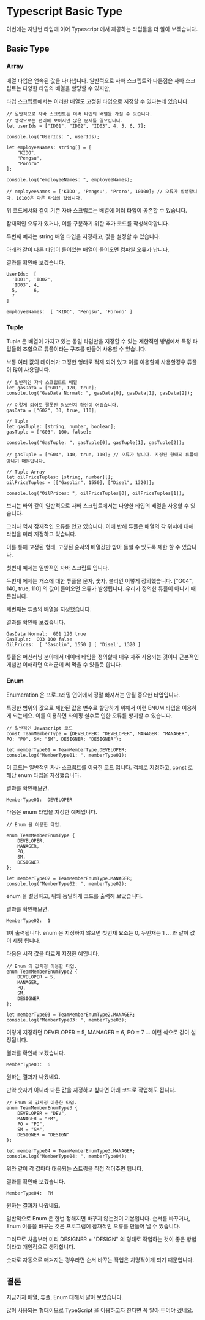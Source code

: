 # Typescript Basic Type

이번에는 지난번 타입에 이어 Typescript 에서 제공하는 타입들을 더 알아 보겠습니다. 

## Basic Type

###  Array

배열 타입은 연속된 값을 나타냅니다. 일반적으로 자바 스크립트와 다른점은 자바 스크립트는 다양한 타입의 배열을 할당할 수 있지만, 

타입 스크립트에서는 이러한 배열도 고정된 타입으로 지정할 수 있다는데 있습니다. 

```
// 일반적으로 자바 스크립트는 여러 타입의 배열을 가질 수 있습니다. 
// 생각으로는 편리해 보이지만 많은 문제를 일으킵니다. 
let userIds = ["ID01", "ID02", "ID03", 4, 5, 6, 7];

console.log("UserIds: ", userIds);

let employeeNames: string[] = [
    "KIDO",
    "Pengsu",
    "Pororo"
];

console.log("employeeNames: ", employeeNames);

// employeeNames = ['KIDO', 'Pengsu', 'Proro', 10100]; // 오류가 발생합니다. 10100은 다른 타입의 값입니다.

```

위 코드에서와 같이 기존 자바 스크립트는 배열에 여러 타입이 공존할 수 있습니다. 

잠재적인 오류가 있거나, 이를 구분하기 위한 추가 코드를 작성해야합니다. 

두번째 예제는 string 배열 타입을 지정하고, 값을 설정할 수 있습니다. 

아래와 같이 다른 타입이 들어있는 배열이 들어오면 컴파일 오류가 납니다. 

결과를 확인해 보겠습니다. 

```
UserIds:  [
  'ID01', 'ID02',
  'ID03', 4,
  5,      6,
  7
]

employeeNames:  [ 'KIDO', 'Pengsu', 'Pororo' ]
```

### Tuple

Tuple 은 배열이 가지고 있는 동일 타입만을 지정할 수 있는 제한적인 방법에서 특정 타입들의 조합으로 튜플이라는 구조를 만들어 사용할 수 있습니다. 

보통 여러 값의 데이터가 고정한 형태로 적재 되어 있고 이를 이용할때 사용할경우 튜플이 많이 사용됩니다. 

```
// 일반적인 자바 스크립트로 배열 
let gasData = ['G01', 120, true];
console.log("GasData Normal: ", gasData[0], gasData[1], gasData[2]);

// 이렇게 되어도 잘못된 정보인지 확인이 어렵습니다. 
gasData = ["G02", 30, true, 110]; 

// Tuple
let gasTuple: [string, number, boolean];
gasTuple = ["G03", 100, false];

console.log("GasTuple: ", gasTuple[0], gasTuple[1], gasTuple[2]);

// gasTuple = ["G04", 140, true, 110]; // 오류가 납니다. 지정된 형태의 튜플이 아니기 때문입니다. 

// Tuple Array
let oilPriceTuples: [string, number][];
oilPriceTuples = [["Gasolin", 1550], ["Disel", 1320]];

console.log("OilPrices: ", oilPriceTuples[0], oilPriceTuples[1]);
```

보시는 바와 같이 일반적으로 자바 스크립트에서는 다양한 타입의 배열을 사용할 수 있습니다. 

그러나 역시 잠재적인 오류를 안고 있습니다. 이에 반해 튜플은 배열의 각 위치에 대해 타입을 미리 지정하고 있습니다. 

이를 통해 고정된 형태, 고정된 순서의 배열값만 받아 들일 수 있도록 제한 할 수 있습니다. 

첫번재 예제는 일반적인 자바 스크립트 입니다. 

두번재 에제는 개스에 대한 튜플을 문자, 숫자, 불리언 이렇게 정의했습니다. ["G04", 140, true, 110] 의 값이 들어오면 오류가 발생됩니다. 우리가 정의한 튜플이 아니기 때문입니다. 

세번째는 튜플의 배열을 지정했습니다. 

결과를 확인해 보겠습니다. 

```
GasData Normal:  G01 120 true
GasTuple:  G03 100 false
OilPrices:  [ 'Gasolin', 1550 ] [ 'Disel', 1320 ]
```

튜플은 머신러닝 분야에서 데이터 타입을 정의할때 매우 자주 사용되는 것이니 근본적인 개념만 이해하면 여러군데 써 먹을 수 있을듯 합니다. 

### Enum

Enumeration 은 프로그래밍 언어에서 정말 빠져서는 안될 중요한 타입입니다. 

특정한 범위의 값으로 제한된 값을 변수로 할당하기 위해서 이런 ENUM 타입을 이용하게 되는데요. 이를 이용하면 타이핑 실수로 인한 오류를 방지할 수 있습니다. 

```
// 일반적인 Javascript 코드 
const TeamMemberType = {DEVELOPER: "DEVELOPER", MANAGER: "MANAGER", PO: "PO", SM: "SM", DESIGNER: "DESIGNER"};

let memberType01 = TeamMemberType.DEVELOPER;
console.log("MemberType01: ", memberType01);
```

이 코드는 일반적인 자바 스크립트를 이용한 코드 입니다. 
객체로 지정하고, const 로 해당 enum 타입을 지정했습니다. 

결과를 확인해보면. 

```
MemberType01:  DEVELOPER
```

다음은 enum 타입을 지정한 예제입니다. 

```
// Enum 을 이용한 타입. 

enum TeamMemberEnumType {
    DEVELOPER, 
    MANAGER,
    PO,
    SM, 
    DESIGNER
};

let memberType02 = TeamMemberEnumType.MANAGER;
console.log("MemberType02: ", memberType02);
```

enum 을 설정하고, 위와 동일하게 코드를 출력해 보았습니다. 

결과를 확인해보면. 

```
MemberType02:  1
```

1이 출력됩니다. enum 은 지정하지 않으면 첫번재 요소는 0, 두번재는 1 ... 과 같이 값이 세팅 됩니다. 

다음은 시작 값을 다르게 지정한 예입니다. 

```
// Enum 의 값지정 이용한 타입. 
enum TeamMemberEnumType2 {
    DEVELOPER = 5, 
    MANAGER,
    PO,
    SM, 
    DESIGNER
};

let memberType03 = TeamMemberEnumType2.MANAGER;
console.log("MemberType03: ", memberType03);
```

이렇게 지정하면 DEVELOPER = 5, MANAGER = 6, PO = 7 ... 이런 식으로 값이 설정됩니다. 

결과를 확인해 보겠습니다. 

```
MemberType03:  6
```

원하는 결과가 나왔네요. 

만약 숫자가 아니라 다른 값을 지정하고 싶다면 아래 코드로 작업해도 됩니다. 

```
// Enum 의 값지정 이용한 타입. 
enum TeamMemberEnumType3 {
    DEVELOPER = "DEV", 
    MANAGER = "PM",
    PO = "PO",
    SM = "SM", 
    DESIGNER = "DESIGN"
};

let memberType04 = TeamMemberEnumType3.MANAGER;
console.log("MemberType04: ", memberType04);
```

위와 같이 각 값마다 대응되는 스트링을 직접 적어주면 됩니다. 

결과를 확인해 보겠습니다. 

```
MemberType04:  PM
```

원하는 결과가 나왔네요. 

일반적으로 Enum 은 한번 정해지면 바꾸지 않는것이 기본입니다. 
순서를 바꾸거나, Enum 이름을 바꾸는 것은 프로그램에 잠재적인 오류를 만들어 낼 수 있습니다. 

그러므로 처음부터 미리 DESIGNER = "DESIGN" 의 형태로 작업하는 것이 좋은 방법이라고 개인적으로 생각합니다. 

숫자로 자동으로 매겨지는 경우라면 순서 바꾸는 작업은 치명적이게 되기 때문입니다. 


## 결론

지금가지 배열, 튜플, Enum 대해서 알아 보았습니다. 

많이 사용되는 형태이므로 TypeScript 을 이용하고자 한다면 꼭 알아 두어야 겠네요. 
